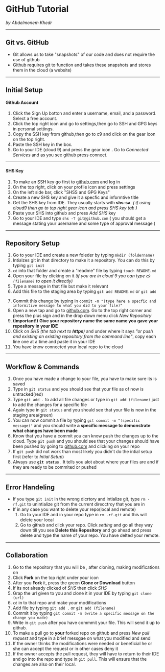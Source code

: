 # GitHub Tutorial

_by Abdelmonem Khedr_

---
## Git vs. GitHub
* Git allows us to take "snapshots" of our code and does not require the use of github
* Github requires git to function and takes these snapshots and stores them in the cloud (a website) 


---
## Initial Setup  
#### Github Account 
1. Click the Sign Up botton and enter a username, email, and a password. Select a free account. 
2. Click the top right icon and go to settings,then go to SSH and GPG keys in personal settings.
3. Copy the SSH key from github,then go to c9 and click on the gear icon on the top right.
4. Paste the SSH key in the box.
5. Go to your IDE (cloud 9) and press the gear icon . Go to _Connected Services_ and as you see github press connect.

--- 
#### SHS Key
1. To make an SSH key go first to [github.com](github.com) and log in
2. On the top right, click on your profile icon and press settings 
3. On the left side bar, click "SHSS and GPG Keys"
4. Create a new SHS key and give it a specfic and informtive title 
5. Get the SHS key from IDE. They usually starts with **shs-sa**. _( if using cloud9 then go to top right gear icon and press SHS key tab )_
6. Paste your SHS into github and press _Add SHS_ key
7. Go to your IDE and type `shs -T git@github.com` ( you should get a message stating your username and some type of approval message )


---
## Repository Setup
1. Go to your IDE and create a new foleder by typing `mkdir (foldername)`
2. Intialzes git in that directory to make it a repository. You can do this by typing `git init`
3. `cd` into that folder and create a "readme" file by typing `touch README.md`
4. Open your file by clicking on it _(if you are in cloud 9 you can type `c9 (filename)` to open it directly)_
5. Type a message in that file but make it relevant
6. Add this file to the staging area by typing `git add README.md` or `git add .`
7. Commit this change by typing in `commit -m "(type here a specfic and informitive message to what you did to your file)"`
8. Open a new tap and go to [github.com](github.com). Go to the top right corner and press the plus sign and in the drop down menu click _New Repository_
9. **(Important!)** **Give your repository name the same name you gave your repository in your IDE**
10. Click on *SHS* _(the tab next to **https**)_ and under where it says _"or push and existing an existing repository from the command line"_, copy each line one at a time and paste it in your IDE
11. You have know connected your local repo to the cloud 

---
## Workflow & Commands
1. Once you have made a change to your file, you have to make sure its is saved 
2. Type in `git status` and you should see that your file as of now is untracked(red)
3. Type `git add .` to add all file changes or type in `git add (filename)` just to add the changes for a specific file 
4. Again type in `git status` and you should see that your file is now in the staging area(green)
5. You can now commit a file by typing `git commit -m "(specific message)"` and you should write **a specific message to demonstrate what changes have been made**
6. Know that you have a commit you can know push the changes up to the cloud. Type `git push` and you should see that your changes should have been pushed by going to [github.com](github.com) and clicking on your repo
7. If `git push` did not work than most likely you didn't do the intial setup first (refer to _Intial Setup_)
8. Always use **`git status`** . It tells you alot about where your files are and if they are ready to be commited or pushed 

---
## Error Handeling 
* If you type `git init` in the wrong dicrtory and intialize git, type `rm -rf.git` to unintialize git from the current direcctroy that you are in 
* If in any case you want to delete your repo(local and remote)
  1. Go to your IDE and in your repo type in `rm -rf.git` and this will delete your local
  2. Go to github and click your repo. Click _setting_ and go all they way down till you see **Delete this Repository** and go ahead and press delete and type the name of your repo. You have delted your remote.

--- 
## Collaboration
1. Go to the repository that you will be , after cloning, making modifications on 
2. Click **Fork** on the top right under your icon
3. After you **Fork** it, press the green **Clone or Download** button
4. If its not already clicked of _SHS_ then click _SHS_
5. Grap the url given to you and clone it in your IDE by typing `git clone (url)`
6. `cd` in to that repo and make your modifications 
7. Add file by typing `git add .` or `git add (filename)`
8. Commit it by typing `git commit -m (write a specific message on the change you made)`
9. Write in `git push` after you have commmit your file. This will send it up to github.
10. To make a pull go to **your** forked repo on github and press _New pull request_ and type in a brief messgae on what you modified and send
11. If the owner thinks the modifications were needed or beneficial he or she can accept the request or in other cases deny it
12. If the owner accepts the pull request, they will have to return to their IDE and go into the repo and type in `git pull`. This will ensure that the changes are also on their local. 
